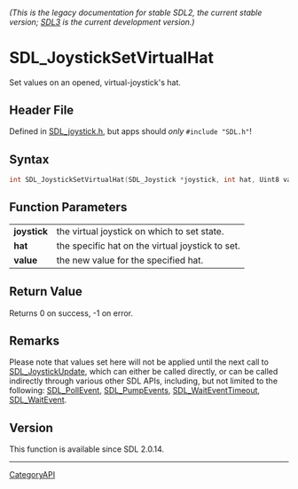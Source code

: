 ###### (This is the legacy documentation for stable SDL2, the current stable version; [SDL3](https://wiki.libsdl.org/SDL3/) is the current development version.)
# SDL_JoystickSetVirtualHat

Set values on an opened, virtual-joystick's hat.

## Header File

Defined in [SDL_joystick.h](https://github.com/libsdl-org/SDL/blob/SDL2/include/SDL_joystick.h), but apps should _only_ `#include "SDL.h"`!

## Syntax

```c
int SDL_JoystickSetVirtualHat(SDL_Joystick *joystick, int hat, Uint8 value);

```

## Function Parameters

|                  |                                                  |
| ---------------- | ------------------------------------------------ |
| **joystick**     | the virtual joystick on which to set state.      |
| **hat**          | the specific hat on the virtual joystick to set. |
| **value**        | the new value for the specified hat.             |

## Return Value

Returns 0 on success, -1 on error.

## Remarks

Please note that values set here will not be applied until the next call to
[SDL_JoystickUpdate](SDL_JoystickUpdate), which can either be called
directly, or can be called indirectly through various other SDL APIs,
including, but not limited to the following:
[SDL_PollEvent](SDL_PollEvent), [SDL_PumpEvents](SDL_PumpEvents),
[SDL_WaitEventTimeout](SDL_WaitEventTimeout),
[SDL_WaitEvent](SDL_WaitEvent).

## Version

This function is available since SDL 2.0.14.

----
[CategoryAPI](CategoryAPI)


